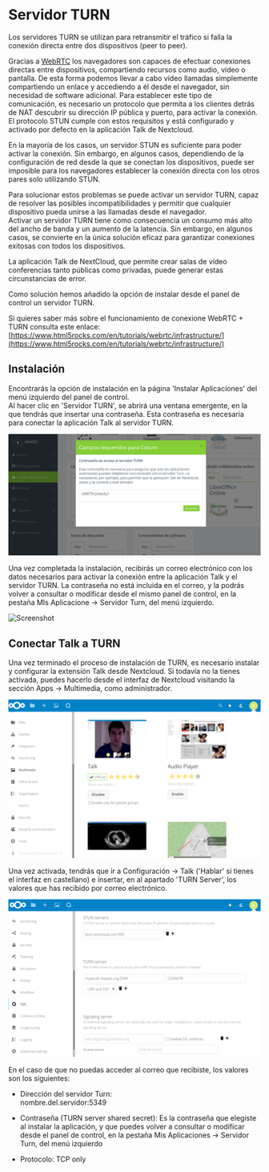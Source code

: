 # Servidor TURN

Los servidores TURN se utilizan para retransmitir el tráfico si falla la conexión directa entre dos dispositivos (peer to peer).  

Gracias a [WebRTC](https://webrtc.org/) los navegadores son capaces de efectuar conexiones directas entre dispositivos, compartiendo recursos como audio, vídeo o pantalla. De esta forma podemos llevar a cabo vídeo llamadas simplemente compartiendo un enlace y accediendo a él desde el navegador, sin necesidad de software adicional. Para establecer este tipo de comunicación, es necesario un protocolo que permita a los clientes detrás de NAT descubrir su dirección IP pública y puerto, para activar la conexión. El protocolo STUN cumple con estos requisitos y está configurado y activado por defecto en la aplicación Talk de Nextcloud. 

 En la mayoría de los casos, un servidor STUN es suficiente para poder activar la conexión. Sin embargo, en algunos casos, dependiendo de la configuración de red desde la que se conectan los dispositivos, puede ser imposible para los navegadores establecer la conexión directa con los otros pares solo utilizando STUN.  

Para solucionar estos problemas se puede activar un servidor TURN, capaz de resolver las posibles incompatibilidades y permitir que cualquier dispositivo pueda unirse a las llamadas desde el navegador.  
Activar un servidor TURN tiene como consecuencia un consumo más alto del ancho de banda y un aumento de la latencia. Sin embargo, en algunos casos, se convierte en la única solución eficaz para garantizar conexiones exitosas con todos los dispositivos.  

La aplicación Talk de NextCloud, que permite crear salas de vídeo conferencias tanto públicas como privadas, puede generar estas circunstancias de error.

Como solución hemos añadido la opción de instalar desde el panel de control un servidor TURN.  

Si quieres saber más sobre el funcionamiento de conexione WebRTC + TURN consulta este enlace:
[https://www.html5rocks.com/en/tutorials/webrtc/infrastructure/](https://www.html5rocks.com/en/tutorials/webrtc/infrastructure/)  


## Instalación  

Encontrarás la opción de instalación en la página 'Instalar Aplicaciones' del menú izquierdo del panel de control.  
Al hacer clic en 'Servidor TURN', se abrirá una ventana emergente, en la que tendrás que insertar una contraseña. Esta contraseña es necesaria para conectar la aplicación Talk al servidor TURN.  

![Screenshot](img/coturn/install.png)  


Una vez completada la instalación, recibirás un correo electrónico con los datos necesarios para activar la conexión entre la aplicación Talk y el servidor TURN.
La contraseña no está incluida en el correo, y la podrás volver a consultar o modificar desde el mismo panel de control, en la pestaña MIs Aplicacione -> Servidor Turn, del menú izquierdo. 

![Screenshot](img/coturn/change-password.png)


## Conectar Talk a TURN 

Una vez terminado el proceso de instalación de TURN, es necesario instalar y configurar la extensión Talk desde Nextcloud. Si todavía no la tienes activada, puedes hacerlo desde el interfaz de Nextcloud visitando la sección Apps -> Multimedia, como administrador.

![Screenshot](img/coturn/talk-install.png)

Una vez activada, tendrás que ir a Configuración -> Talk ('Hablar' si tienes el interfaz en castellano) e insertar, en al apartado 'TURN Server', los valores que has recibido por correo electrónico. 


![Screenshot](img/coturn/talk-configure.png)

En el caso de que no puedas acceder al correo que recibiste, los valores son los siguientes:  

- Dirección del servidor Turn:  
nombre.del.servidor:5349   

- Contraseña (TURN server shared secret):
Es la contraseña que elegiste al instalar la aplicación, y que puedes volver a consultar o modificar desde el panel de control, en la pestaña Mis Aplicaciones -> Servidor Turn, del menú izquierdo

- Protocolo:
TCP only
